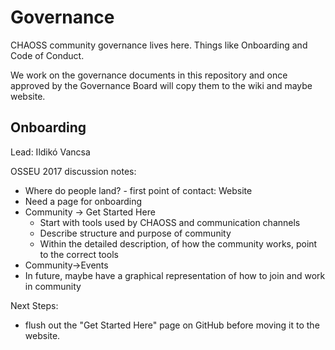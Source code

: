 # Governance
CHAOSS community governance lives here. Things like Onboarding and Code of Conduct.

We work on the governance documents in this repository and once approved by the Governance Board will copy them to the wiki and maybe website.

## Onboarding 
Lead: Ildikó Vancsa

OSSEU 2017 discussion notes:
- Where do people land? - first point of contact: Website
- Need a page for onboarding 
- Community -> Get Started Here
  - Start with tools used by CHAOSS and communication channels
  - Describe structure and purpose of community
  - Within the detailed description, of how the community works, point to the correct tools 
- Community->Events
- In future, maybe have a graphical representation of how to join and work in community

Next Steps:
- flush out the "Get Started Here" page on GitHub before moving it to the website.
